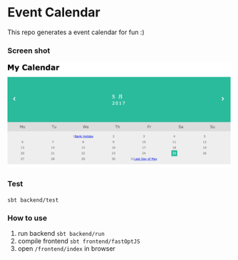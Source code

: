 # Event Calendar
This repo generates a event calendar for fun :)

### Screen shot
![alt text](diagrams/calendar.png)

### Test
`sbt backend/test`

### How to use
1. run backend `sbt backend/run`
2. compile frontend `sbt frontend/fastOptJS`
3. open `/frontend/index` in browser